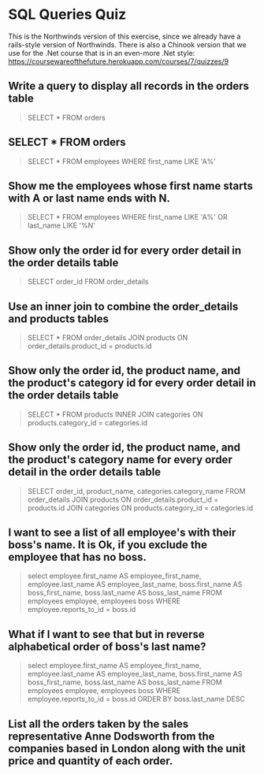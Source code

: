 # SQL Queries Quiz

This is the Northwinds version of this exercise, since we already have a rails-style version of Northwinds.  There is also a Chinook version that we use for the .Net course that is in an even-more .Net style: https://coursewareofthefuture.herokuapp.com/courses/7/quizzes/9

## Write a query to display all records in the orders table

> SELECT * FROM orders

## SELECT * FROM orders

> SELECT * FROM employees WHERE first_name LIKE 'A%'

## Show me the employees whose first name starts with A or last name ends with N.

> SELECT * FROM employees WHERE first_name LIKE 'A%'  OR last_name LIKE '%N'

## Show only the order id for every order detail in the order details table

> SELECT order_id FROM order_details

## Use an inner join to combine the order_details and products tables

> SELECT * FROM order_details JOIN products ON order_details.product_id = products.id

## Show only the order id, the product name, and the product's category id for every order detail in the order details table

> SELECT * FROM products INNER JOIN categories ON products.category_id = categories.id

## Show only the order id, the product name, and the product's category name for every order detail in the order details table

> SELECT order_id, product_name, categories.category_name FROM order_details JOIN products ON order_details.product_id = products.id JOIN categories ON products.category_id = categories.id

## I want to see a list of all employee's with their boss's name.  It is Ok, if you exclude the employee that has no boss.

> select employee.first_name AS employee_first_name, employee.last_name AS employee_last_name, boss.first_name AS boss_first_name, boss.last_name AS boss_last_name FROM employees employee, employees boss WHERE employee.reports_to_id = boss.id

## What if I want to see that but in reverse alphabetical order of boss's last name?

> select employee.first_name AS employee_first_name, employee.last_name AS employee_last_name, boss.first_name AS boss_first_name, boss.last_name AS boss_last_name FROM employees employee, employees boss WHERE employee.reports_to_id = boss.id ORDER BY boss.last_name DESC

## List all the orders taken by the sales representative Anne Dodsworth from the companies based in London along with the unit price and quantity of each order.
